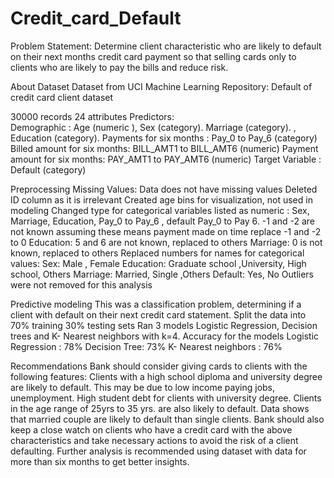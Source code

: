 # Credit_card_Default

Problem Statement: Determine client characteristic who are likely to default on their next months credit card payment so that selling cards only to clients who are likely to pay the bills and reduce risk. 

About Dataset
Dataset from UCI Machine Learning Repository:  Default of credit card client dataset

30000 records 
24 attributes 
Predictors:  
Demographic : Age (numeric ), Sex (category). Marriage (category). , Education (category). 
Payments for six months : Pay_0 to Pay_6 (category)
Billed amount for six months: BILL_AMT1 to BILL_AMT6 (numeric)
Payment amount for six months: PAY_AMT1 to PAY_AMT6 (numeric)
Target Variable : Default (category)

Preprocessing
Missing Values: Data does not have missing values
Deleted ID column as it is irrelevant
Created age bins for visualization, not used in modeling
Changed type for categorical variables listed as numeric : Sex, Marriage, Education, Pay_0 to Pay_6 , default
Pay_0 to Pay 6. -1 and -2 are not known assuming these means payment made on time replace -1 and -2 to 0
Education: 5 and 6 are not known, replaced to others
Marriage: 0 is not known, replaced to others
Replaced numbers for names for categorical values: 
Sex: Male , Female
Education: Graduate school ,University, High school, Others
Marriage: Married, Single ,Others 
Default: Yes, No
Outliers were not removed for this analysis

Predictive modeling
This was a classification problem, determining if a client with default on their next credit card statement. 
Split the data into 70% training 30% testing sets
Ran 3 models Logistic Regression, Decision trees and K- Nearest neighbors with k=4.
Accuracy for the models
Logistic Regression :  78%
Decision Tree: 73%
K- Nearest neighbors : 76%

Recommendations
Bank should consider giving cards to clients with the following features: 
Clients with a high school diploma and university degree are likely to default. This may be due to low income paying jobs, unemployment. High student debt for clients with university degree.
Clients in the age range of 25yrs to 35 yrs. are also likely to default. 
Data shows that married couple are likely to default than single clients. 
Bank should also keep a close watch on clients who have a credit card with the above characteristics and take necessary actions to avoid the risk of a client defaulting. 
Further analysis is recommended using dataset with data for more than six months to get better insights. 

